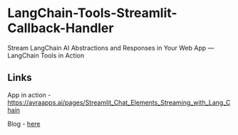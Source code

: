 # LangChain-Tools-Streamlit-Callback-Handler

Stream LangChain AI Abstractions and Responses in Your Web App — LangChain Tools in Action 

## Links
App in action - https://avraapps.ai/pages/Streamlit_Chat_Elements_Streaming_with_Lang_Chain

Blog - [here](https://medium.com/@avra42/stream-langchain-ai-abstractions-and-responses-in-your-web-app-langchain-tools-in-action-e37907779437)


